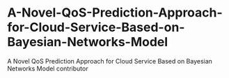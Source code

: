 # A-Novel-QoS-Prediction-Approach-for-Cloud-Service-Based-on-Bayesian-Networks-Model
A Novel QoS Prediction Approach for Cloud Service Based on Bayesian Networks Model
contributor
